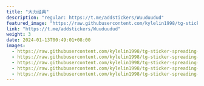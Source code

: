 ```yaml
---
title: "大力经典"
description: "regular: https://t.me/addstickers/Wuuduudud"
featured_image: "https://raw.githubusercontent.com/kylelin1998/tg-sticker-spreading-worldwide-images/main/img/07fbfbd4-3302-4d33-b935-d7c68a43fd30.jpg"
link: "https://t.me/addstickers/Wuuduudud"
weight: 3
date: 2024-01-13T00:49:01+08:00
images:
  - https://raw.githubusercontent.com/kylelin1998/tg-sticker-spreading-worldwide-images/main/img/07fbfbd4-3302-4d33-b935-d7c68a43fd30.jpg
  - https://raw.githubusercontent.com/kylelin1998/tg-sticker-spreading-worldwide-images/main/img/c0a94d15-dff0-441b-9a30-73af5f99832c.jpg
  - https://raw.githubusercontent.com/kylelin1998/tg-sticker-spreading-worldwide-images/main/img/3b70f026-89f3-4dcd-863e-e584afda144c.jpg
  - https://raw.githubusercontent.com/kylelin1998/tg-sticker-spreading-worldwide-images/main/img/63b0cd84-c847-41d4-83d7-fed438e8f0f5.jpg
  - https://raw.githubusercontent.com/kylelin1998/tg-sticker-spreading-worldwide-images/main/img/bd8f1543-68e8-48f9-97ff-38ea8f9466e9.jpg
---
```

